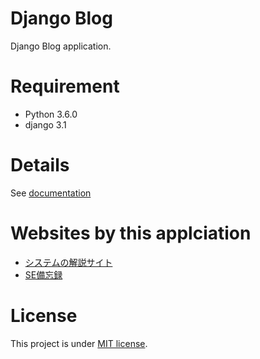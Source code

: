 # Django Blog
 
 Django Blog application.
 
# Requirement
 
* Python 3.6.0
* django 3.1
 
# Details
 
See [documentation](https://tassk.work/blog/sysja/)

# Websites by this applciation
 
* [システムの解説サイト](https://tassk.work/blog/sysja/)
* [SE備忘録](https://tassk.work/blog/seja/)

# License
 
This project is under [MIT license](https://en.wikipedia.org/wiki/MIT_License).

